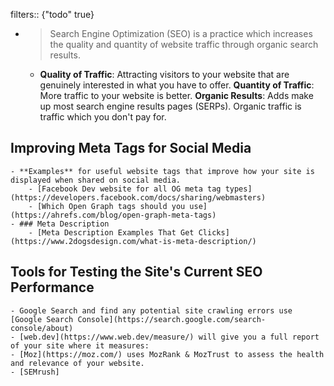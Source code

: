 filters:: {"todo" true}

-
  > Search Engine Optimization (SEO) is a practice which increases the quality and quantity of website traffic through organic search results.
	- **Quality of Traffic**: Attracting visitors to your website that are genuinely interested in what you have to offer.
	  **Quantity of Traffic**: More traffic to your website is better.
	  **Organic Results**: Adds make up most search engine results pages (SERPs). Organic traffic is traffic which you don't pay for.
## Improving Meta Tags for Social Media
	- **Examples** for useful website tags that improve how your site is displayed when shared on social media.
		- [Facebook Dev website for all OG meta tag types](https://developers.facebook.com/docs/sharing/webmasters)
		- [Which Open Graph tags should you use](https://ahrefs.com/blog/open-graph-meta-tags)
	- ### Meta Description
		- [Meta Description Examples That Get Clicks](https://www.2dogsdesign.com/what-is-meta-description/)
## Tools for Testing the Site's Current SEO Performance
	- Google Search and find any potential site crawling errors use [Google Search Console](https://search.google.com/search-console/about)
	- [web.dev](https://www.web.dev/measure/) will give you a full report of your site where it measures:
	- [Moz](https://moz.com/) uses MozRank & MozTrust to assess the health and relevance of your website.
	- [SEMrush]